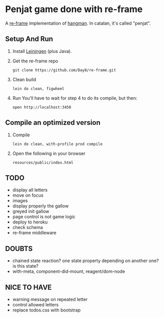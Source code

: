 # Penjat game done with re-frame

A [re-frame](https://github.com/Day8/re-frame) implementation of [hangman](https://en.wikipedia.org/wiki/Hangman_(game)). In catalan, it's called "penjat".


## Setup And Run

1. Install [Leiningen](http://leiningen.org/)  (plus Java).

2. Get the re-frame repo
   ```
   git clone https://github.com/Day8/re-frame.git
   ```

3. Clean build
   ```
   lein do clean, figwheel
   ```

4. Run
   You'll have to wait for step 4 to do its compile, but then:
   ```
   open http://localhost:3450
   ```


## Compile an optimized version

1. Compile
   ```
   lein do clean, with-profile prod compile
   ```

2. Open the following in your browser
   ```
   resources/public/index.html
   ```


## TODO
- display all letters
- move on focus
- images
- display properly the gallow
- greyed init gallow
- page control is not game logic
- deploy to heroku
- check schema
- re-frame middleware


## DOUBTS
- chained state reaction? one state property depending on another one? is this state?
- with-meta, component-did-mount, reagent/dom-node



## NICE TO HAVE
- warning message on repeated letter
- control allowed letters
- replace todos.css with bootstrap
